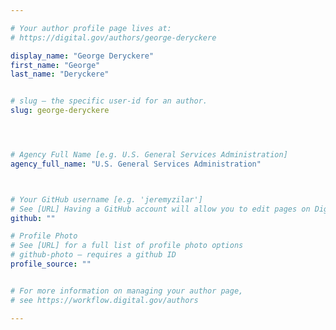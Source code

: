```yaml
---

# Your author profile page lives at:
# https://digital.gov/authors/george-deryckere

display_name: "George Deryckere"
first_name: "George"
last_name: "Deryckere"


# slug — the specific user-id for an author.
slug: george-deryckere




# Agency Full Name [e.g. U.S. General Services Administration]
agency_full_name: "U.S. General Services Administration"



# Your GitHub username [e.g. 'jeremyzilar']
# See [URL] Having a GitHub account will allow you to edit pages on DigitalGov. The image used in your GitHub account can also be used to populate your digital.gov profile photo.
github: ""

# Profile Photo
# See [URL] for a full list of profile photo options
# github-photo — requires a github ID
profile_source: ""


# For more information on managing your author page,
# see https://workflow.digital.gov/authors

---
```

